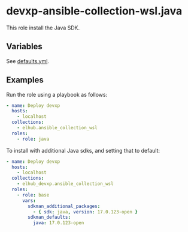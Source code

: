 # devxp-ansible-collection-wsl.java

This role install the Java SDK.

## Variables

See [defaults.yml](https://github.com/elhub/devxp-ansible-collection-wsl/blob/main/roles/java/defaults/main.yml).

## Examples

Run the role using a playbook as follows:

```yaml
- name: Deploy devxp
  hosts:
    - localhost
  collections:
    - elhub.ansible_collection_wsl
  roles:
    - role: java
```

To install with additional Java sdks, and setting that to default:

```yaml
- name: Deploy devxp
  hosts:
    - localhost
  collections:
    - elhub_devxp.ansible_collection_wsl
  roles:
    - role: base
      vars:
        sdkman_additional_packages:
          - { sdk: java, version: 17.0.123-open }
        sdkman_defaults:
          java: 17.0.123-open
```
